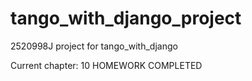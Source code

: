 # tango_with_django_project
2520998J project for tango_with_django

Current chapter: 10
HOMEWORK COMPLETED